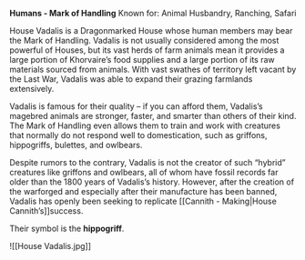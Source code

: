 **Humans - Mark of Handling**
Known for: Animal Husbandry, Ranching, Safari

House Vadalis is a Dragonmarked House whose human members may bear the Mark of Handling. Vadalis is not usually considered among the most powerful of Houses, but its vast herds of farm animals mean it provides a large portion of Khorvaire’s food supplies and a large portion of its raw materials sourced from animals. With vast swathes of territory left vacant by the Last War, Vadalis was able to expand their grazing farmlands extensively.

Vadalis is famous for their quality – if you can afford them, Vadalis’s magebred animals are stronger, faster, and smarter than others of their kind. The Mark of Handling even allows them to train and work with creatures that normally do not respond well to domestication, such as griffons, hippogriffs, bulettes, and owlbears.

Despite rumors to the contrary, Vadalis is not the creator of such “hybrid” creatures like griffons and owlbears, all of whom have fossil records far older than the 1800 years of Vadalis’s history. However, after the creation of the warforged and especially after their manufacture has been banned, Vadalis has openly been seeking to replicate [[Cannith - Making|House Cannith’s]]success.

Their symbol is the **hippogriff**.

![[House Vadalis.jpg]]